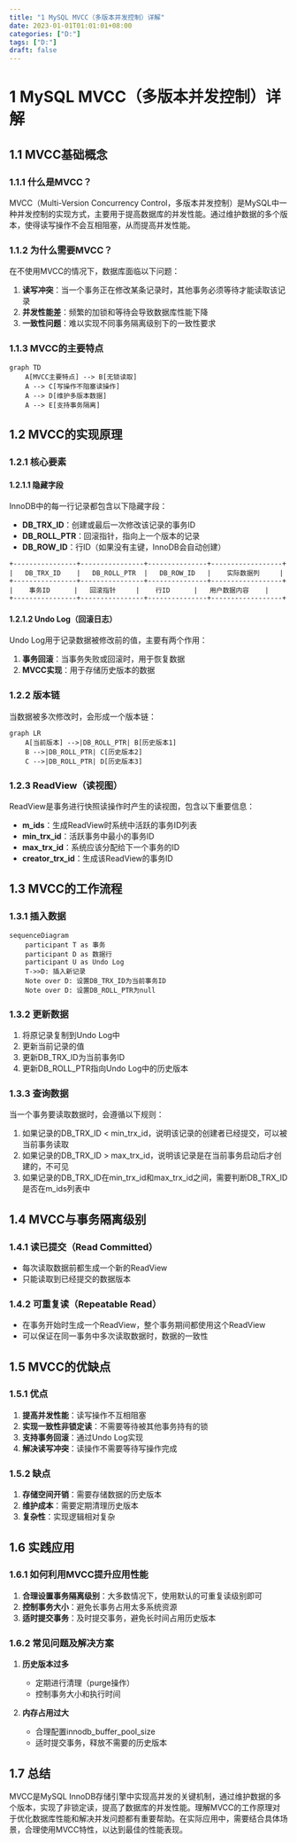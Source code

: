 ```yaml
---
title: "1 MySQL MVCC（多版本并发控制）详解"
date: 2023-01-01T01:01:01+08:00
categories: ["D:"]
tags: ["D:"]
draft: false
---
```

# 1 MySQL MVCC（多版本并发控制）详解

## 1.1 MVCC基础概念

### 1.1.1 什么是MVCC？

MVCC（Multi-Version Concurrency Control，多版本并发控制）是MySQL中一种并发控制的实现方式，主要用于提高数据库的并发性能。通过维护数据的多个版本，使得读写操作不会互相阻塞，从而提高并发性能。

### 1.1.2 为什么需要MVCC？

在不使用MVCC的情况下，数据库面临以下问题：

1. **读写冲突**：当一个事务正在修改某条记录时，其他事务必须等待才能读取该记录
2. **并发性能差**：频繁的加锁和等待会导致数据库性能下降
3. **一致性问题**：难以实现不同事务隔离级别下的一致性要求

### 1.1.3 MVCC的主要特点

```mermaid
graph TD
    A[MVCC主要特点] --> B[无锁读取]
    A --> C[写操作不阻塞读操作]
    A --> D[维护多版本数据]
    A --> E[支持事务隔离]
```

## 1.2 MVCC的实现原理

### 1.2.1 核心要素

#### 1.2.1.1 隐藏字段

InnoDB中的每一行记录都包含以下隐藏字段：

- **DB_TRX_ID**：创建或最后一次修改该记录的事务ID
- **DB_ROLL_PTR**：回滚指针，指向上一个版本的记录
- **DB_ROW_ID**：行ID（如果没有主键，InnoDB会自动创建）

```
+----------------+----------------+---------------+------------------+
|   DB_TRX_ID    |   DB_ROLL_PTR  |   DB_ROW_ID   |    实际数据列     |
+----------------+----------------+---------------+------------------+
|    事务ID      |   回滚指针     |    行ID      |   用户数据内容    |
+----------------+----------------+---------------+------------------+
```

#### 1.2.1.2 Undo Log（回滚日志）

Undo Log用于记录数据被修改前的值，主要有两个作用：

1. **事务回滚**：当事务失败或回滚时，用于恢复数据
2. **MVCC实现**：用于存储历史版本的数据

### 1.2.2 版本链

当数据被多次修改时，会形成一个版本链：

```mermaid
graph LR
    A[当前版本] -->|DB_ROLL_PTR| B[历史版本1]
    B -->|DB_ROLL_PTR| C[历史版本2]
    C -->|DB_ROLL_PTR| D[历史版本3]
```

### 1.2.3 ReadView（读视图）

ReadView是事务进行快照读操作时产生的读视图，包含以下重要信息：

- **m_ids**：生成ReadView时系统中活跃的事务ID列表
- **min_trx_id**：活跃事务中最小的事务ID
- **max_trx_id**：系统应该分配给下一个事务的ID
- **creator_trx_id**：生成该ReadView的事务ID

## 1.3 MVCC的工作流程

### 1.3.1 插入数据

```mermaid
sequenceDiagram
    participant T as 事务
    participant D as 数据行
    participant U as Undo Log
    T->>D: 插入新记录
    Note over D: 设置DB_TRX_ID为当前事务ID
    Note over D: 设置DB_ROLL_PTR为null
```

### 1.3.2 更新数据

1. 将原记录复制到Undo Log中
2. 更新当前记录的值
3. 更新DB_TRX_ID为当前事务ID
4. 更新DB_ROLL_PTR指向Undo Log中的历史版本

### 1.3.3 查询数据

当一个事务要读取数据时，会遵循以下规则：

1. 如果记录的DB_TRX_ID < min_trx_id，说明该记录的创建者已经提交，可以被当前事务读取
2. 如果记录的DB_TRX_ID > max_trx_id，说明该记录是在当前事务启动后才创建的，不可见
3. 如果记录的DB_TRX_ID在min_trx_id和max_trx_id之间，需要判断DB_TRX_ID是否在m_ids列表中

## 1.4 MVCC与事务隔离级别

### 1.4.1 读已提交（Read Committed）

- 每次读取数据前都生成一个新的ReadView
- 只能读取到已经提交的数据版本

### 1.4.2 可重复读（Repeatable Read）

- 在事务开始时生成一个ReadView，整个事务期间都使用这个ReadView
- 可以保证在同一事务中多次读取数据时，数据的一致性

## 1.5 MVCC的优缺点

### 1.5.1 优点

1. **提高并发性能**：读写操作不互相阻塞
2. **实现一致性非锁定读**：不需要等待被其他事务持有的锁
3. **支持事务回滚**：通过Undo Log实现
4. **解决读写冲突**：读操作不需要等待写操作完成

### 1.5.2 缺点

1. **存储空间开销**：需要存储数据的历史版本
2. **维护成本**：需要定期清理历史版本
3. **复杂性**：实现逻辑相对复杂

## 1.6 实践应用

### 1.6.1 如何利用MVCC提升应用性能

1. **合理设置事务隔离级别**：大多数情况下，使用默认的可重复读级别即可
2. **控制事务大小**：避免长事务占用太多系统资源
3. **适时提交事务**：及时提交事务，避免长时间占用历史版本

### 1.6.2 常见问题及解决方案

1. **历史版本过多**
   - 定期进行清理（purge操作）
   - 控制事务大小和执行时间

2. **内存占用过大**
   - 合理配置innodb_buffer_pool_size
   - 适时提交事务，释放不需要的历史版本

## 1.7 总结

MVCC是MySQL InnoDB存储引擎中实现高并发的关键机制，通过维护数据的多个版本，实现了非锁定读，提高了数据库的并发性能。理解MVCC的工作原理对于优化数据库性能和解决并发问题都有重要帮助。在实际应用中，需要结合具体场景，合理使用MVCC特性，以达到最佳的性能表现。
